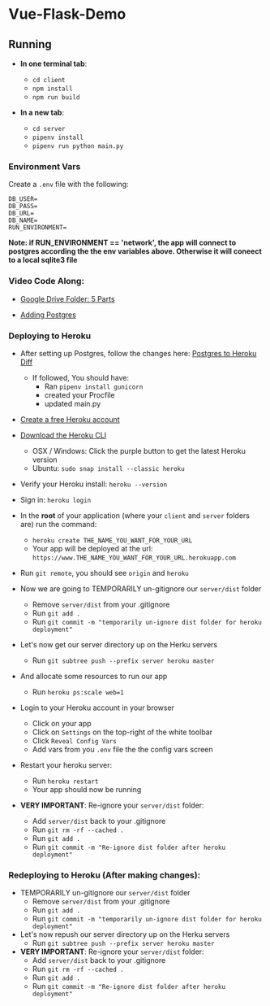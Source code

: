 # Vue-Flask-Demo

## Running

- **In one terminal tab**:
    - `cd client`
    - `npm install`
    - `npm run build`

- **In a new tab**:
    - `cd server`
    - `pipenv install`
    - `pipenv run python main.py`


### Environment Vars

Create a `.env` file with the following:

```
DB_USER=
DB_PASS=
DB_URL=
DB_NAME=
RUN_ENVIRONMENT=
```

**Note: if RUN_ENVIRONMENT == 'network', the app will connect to postgres according the the env variables above. Otherwise it will coneect to a local sqlite3 file**

### Video Code Along:

- [Google Drive Folder: 5 Parts](https://drive.google.com/drive/u/1/folders/181eR9eEgzrKf6oynVs5WZWTFiKZvsF8M)

- [Adding Postgres](https://drive.google.com/open?id=1qw0EJb-brsLA_Cbqf6AOWTdtUURnG1ZR)

### Deploying to Heroku

- After setting up Postgres, follow the changes here: [Postgres to Heroku Diff](https://github.com/devetrycodeforward/vue-flask-demo/pull/1/files)
    - If followed, You should have:
        - Ran `pipenv install gunicorn`
        - created your Procfile
        - updated main.py

- [Create a free Heroku account](https://signup.heroku.com/)
- [Download the Heroku CLI](https://devcenter.heroku.com/articles/heroku-cli)
    - OSX / Windows: Click the purple button to get the latest Heroku version
    - Ubuntu: `sudo snap install --classic heroku`
- Verify your Heroku install: `heroku --version`
- Sign in: `heroku login`

- In the __root__ of your application (where your `client` and `server` folders are) run the command:
    - `heroku create THE_NAME_YOU_WANT_FOR_YOUR_URL`
    - Your app will be deployed at the url: `https://www.THE_NAME_YOU_WANT_FOR_YOUR_URL.herokuapp.com`

- Run `git remote`, you should see `origin` and `heroku`
- Now we are going to TEMPORARILY un-gitignore our `server/dist` folder
    - Remove `server/dist` from your .gitignore
    - Run `git add .`
    - Run `git commit -m "temporarily un-ignore dist folder for heroku deployment"`

- Let's now get our server directory up on the Herku servers
    - Run `git subtree push --prefix server heroku master`
- And allocate some resources to run our app
    - Run `heroku ps:scale web=1`

- Login to your Heroku account in your browser
    - Click on your app
    - Click on `Settings` on the top-right of the white toolbar
    - Click `Reveal Config Vars`
    - Add vars from you `.env` file the the config vars screen

- Restart your heroku server:
    - Run `heroku restart`
    - Your app should now be running

- __VERY IMPORTANT__: Re-ignore your `server/dist` folder:
    - Add `server/dist` back to your .gitignore 
    - Run `git rm -rf --cached .`
    - Run `git add .`
    - Run `git commit -m "Re-ignore dist folder after heroku deployment"`
    
### Redeploying to Heroku (After making changes):

- TEMPORARILY un-gitignore our `server/dist` folder
    - Remove `server/dist` from your .gitignore
    - Run `git add .`
    - Run `git commit -m "temporarily un-ignore dist folder for heroku deployment"`
- Let's now repush our server directory up on the Herku servers
    - Run `git subtree push --prefix server heroku master`
- __VERY IMPORTANT__: Re-ignore your `server/dist` folder:
    - Add `server/dist` back to your .gitignore 
    - Run `git rm -rf --cached .`
    - Run `git add .`
    - Run `git commit -m "Re-ignore dist folder after heroku deployment"`

